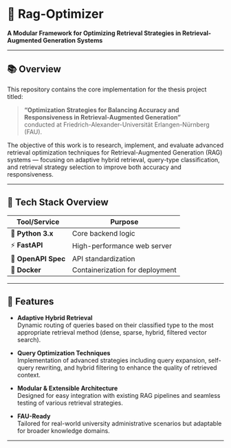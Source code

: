 # 🚀 Rag-Optimizer

**A Modular Framework for Optimizing Retrieval Strategies in Retrieval-Augmented Generation Systems**

---

## 📚 Overview

This repository contains the core implementation for the thesis project titled:

> **“Optimization Strategies for Balancing Accuracy and Responsiveness in Retrieval-Augmented Generation”**  
> conducted at Friedrich-Alexander-Universität Erlangen-Nürnberg (FAU).

The objective of this work is to research, implement, and evaluate advanced retrieval optimization techniques for Retrieval-Augmented Generation (RAG) systems — focusing on adaptive hybrid retrieval, query-type classification, and retrieval strategy selection to improve both accuracy and responsiveness.

---

## 🧰 Tech Stack Overview

| Tool/Service        | Purpose                                   |
|----------------------|-------------------------------------------|
| 🐍 **Python 3.x**        | Core backend logic                      |
| ⚡ **FastAPI**           | High-performance web server             |
| 🔗 **OpenAPI Spec**      | API standardization                     |
| 🐳 **Docker**            | Containerization for deployment         |

---

## 🧠 Features

- **Adaptive Hybrid Retrieval**  
  Dynamic routing of queries based on their classified type to the most appropriate retrieval method (dense, sparse, hybrid, filtered vector search).

- **Query Optimization Techniques**  
  Implementation of advanced strategies including query expansion, self-query rewriting, and hybrid filtering to enhance the quality of retrieved context.

- **Modular & Extensible Architecture**  
  Designed for easy integration with existing RAG pipelines and seamless testing of various retrieval strategies.

- **FAU-Ready**  
  Tailored for real-world university administrative scenarios but adaptable for broader knowledge domains.

---